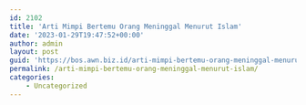 ```yaml
---
id: 2102
title: 'Arti Mimpi Bertemu Orang Meninggal Menurut Islam'
date: '2023-01-29T19:47:52+00:00'
author: admin
layout: post
guid: 'https://bos.awn.biz.id/arti-mimpi-bertemu-orang-meninggal-menurut-islam/'
permalink: /arti-mimpi-bertemu-orang-meninggal-menurut-islam/
categories:
    - Uncategorized
---
```


